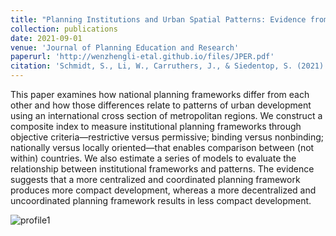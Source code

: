 ```yaml
---
title: "Planning Institutions and Urban Spatial Patterns: Evidence from a Cross-National Analysis"
collection: publications
date: 2021-09-01
venue: 'Journal of Planning Education and Research'
paperurl: 'http://wenzhengli-etal.github.io/files/JPER.pdf'
citation: 'Schmidt, S., Li, W., Carruthers, J., & Siedentop, S. (2021). Planning institutions and urban spatial patterns: Evidence from a cross-national analysis. Journal of Planning Education and Research, 0739456X211044203.'
---
```


This paper examines how national planning frameworks differ from each other and how those differences relate to patterns of urban development using an international cross section of metropolitan regions. We construct a composite index to measure institutional planning frameworks through objective criteria—restrictive versus permissive; binding versus nonbinding; nationally versus locally oriented—that enables comparison between (not within) countries. We also estimate a series of models to evaluate the relationship between institutional frameworks and patterns. The evidence suggests that a more centralized and coordinated planning framework produces more compact development, whereas a more decentralized and uncoordinated planning framework results in less compact development.

![profile1](https://github.com/wenzhengli-etal/wenzhengli-etal.github.io/images/profile1.jpg)
